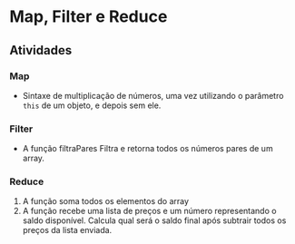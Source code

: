 # Map, Filter e Reduce
## Atividades

### Map
- Sintaxe de multiplicação de números, uma vez utilizando o parâmetro `this` de um objeto, e depois sem ele.

### Filter
- A função filtraPares Filtra e retorna todos os números pares de um array.

### Reduce
1. A função soma todos os elementos do array
2. A função recebe uma lista de preços e um número representando o saldo disponível. Calcula qual será o saldo final após subtrair todos os preços da lista enviada.